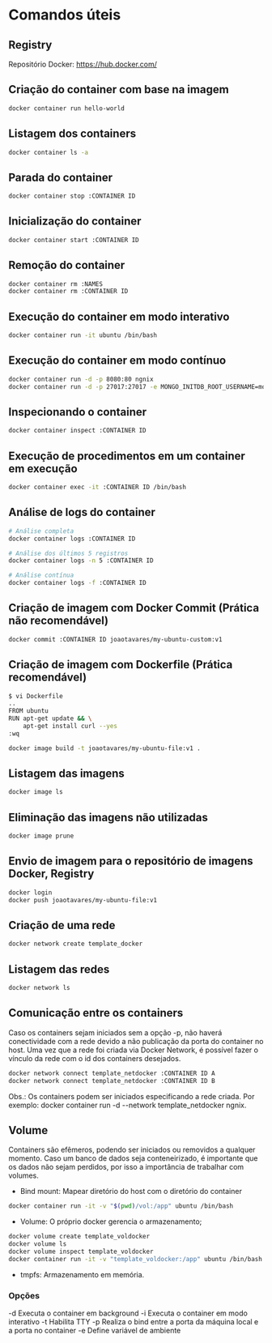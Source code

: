 # Comandos úteis

## Registry
Repositório Docker: https://hub.docker.com/

## Criação do container com base na imagem
```bash
docker container run hello-world
```

## Listagem dos containers
```bash
docker container ls -a
```

## Parada do container
```bash
docker container stop :CONTAINER ID
```

## Inicialização do container
```bash
docker container start :CONTAINER ID
```

## Remoção do container
```bash
docker container rm :NAMES
docker container rm :CONTAINER ID
```

## Execução do container em modo interativo
```bash
docker container run -it ubuntu /bin/bash
```

## Execução do container em modo contínuo
```bash
docker container run -d -p 8080:80 ngnix
docker container run -d -p 27017:27017 -e MONGO_INITDB_ROOT_USERNAME=mongouser -e MONGO_INITDB_ROOT_PASSWORD=secret mongo
```

## Inspecionando o container
```bash
docker container inspect :CONTAINER ID
```

## Execução de procedimentos em um container em execução
```bash
docker container exec -it :CONTAINER ID /bin/bash
```

## Análise de logs do container
```bash
# Análise completa
docker container logs :CONTAINER ID

# Análise dos últimos 5 registros
docker container logs -n 5 :CONTAINER ID

# Análise contínua
docker container logs -f :CONTAINER ID
```

## Criação de imagem com Docker Commit (Prática não recomendável)
```bash
docker commit :CONTAINER ID joaotavares/my-ubuntu-custom:v1
```

## Criação de imagem com Dockerfile (Prática recomendável)
```bash
$ vi Dockerfile
..
FROM ubuntu
RUN apt-get update && \
    apt-get install curl --yes
:wq

docker image build -t joaotavares/my-ubuntu-file:v1 .
```

## Listagem das imagens
```bash
docker image ls
```

## Eliminação das imagens não utilizadas
```bash
docker image prune
```

## Envio de imagem para o repositório de imagens Docker, Registry
```bash
docker login
docker push joaotavares/my-ubuntu-file:v1
```

## Criação de uma rede
```bash
docker network create template_docker
```

## Listagem das redes
```bash
docker network ls
```

## Comunicação entre os containers
Caso os containers sejam iniciados sem a opção -p, não haverá conectividade com a rede devido a não publicação da porta do container no host. Uma vez que a rede foi criada via Docker Network, é possível fazer o vínculo da rede com o id dos containers desejados.

```bash
docker network connect template_netdocker :CONTAINER ID A
docker network connect template_netdocker :CONTAINER ID B
```

Obs.: Os containers podem ser iniciados especificando a rede criada. Por exemplo: docker container run -d --network template_netdocker ngnix.

## Volume
Containers são efêmeros, podendo ser iniciados ou removidos a qualquer momento. Caso um banco de dados seja conteneirizado, é importante que os dados não sejam perdidos, por isso a importância de trabalhar com volumes.

* Bind mount: Mapear diretório do host com o diretório do container
```bash
docker container run -it -v "$(pwd)/vol:/app" ubuntu /bin/bash
```

* Volume: O próprio docker gerencia o armazenamento;
```bash
docker volume create template_voldocker
docker volume ls
docker volume inspect template_voldocker
docker container run -it -v "template_voldocker:/app" ubuntu /bin/bash
```

* tmpfs: Armazenamento em memória.

### Opções
-d Executa o container em background
-i Executa o container em modo interativo
-t Habilita TTY
-p Realiza o bind entre a porta da máquina local e a porta no container
-e Define variável de ambiente